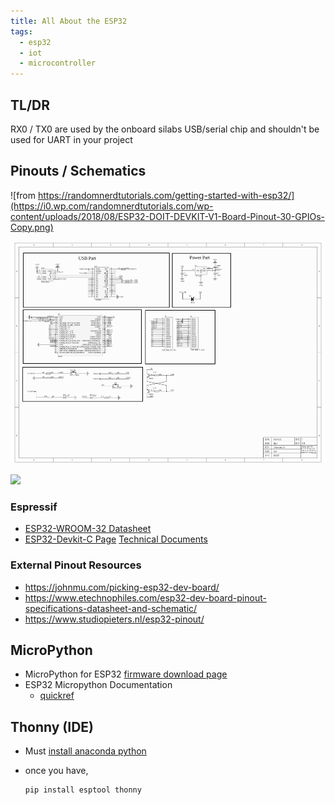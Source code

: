 ```yaml
---
title: All About the ESP32
tags:
  - esp32
  - iot
  - microcontroller
---
```

## TL/DR
<div class="alert alert-warning" role="alert">
RX0 / TX0 are used by the onboard silabs USB/serial chip and shouldn't be used for UART in your project
</div>


## Pinouts / Schematics

![from https://randomnerdtutorials.com/getting-started-with-esp32/](https://i0.wp.com/randomnerdtutorials.com/wp-content/uploads/2018/08/ESP32-DOIT-DEVKIT-V1-Board-Pinout-30-GPIOs-Copy.png)

![Schematics](./SchematicsforESP32.png)

![](https://github.com/Nicholas3388/LuaNode/raw/master/images/ESP32_dimension.png)

### Espressif 

* [ESP32-WROOM-32 Datasheet](https://www.espressif.com/sites/default/files/documentation/esp32-wroom-32_datasheet_en.pdf)
* [ESP32-Devkit-C Page](https://www.espressif.com/en/products/devkits/esp32-devkitc) [Technical Documents](https://www.espressif.com/en/support/documents/technical-documents)

### External Pinout Resources

* <https://johnmu.com/picking-esp32-dev-board/>
* <https://www.etechnophiles.com/esp32-dev-board-pinout-specifications-datasheet-and-schematic/>
* <https://www.studiopieters.nl/esp32-pinout/>

## MicroPython

* MicroPython for ESP32 [firmware download page](https://micropython.org/download/esp32/)
* ESP32 Micropython Documentation 
    * [quickref](https://docs.micropython.org/en/latest/esp32/quickref.html)

## Thonny (IDE)

* Must [install anaconda python](/installing-anaconda-python)
* once you have, 

    ```bash
    pip install esptool thonny
    ```
